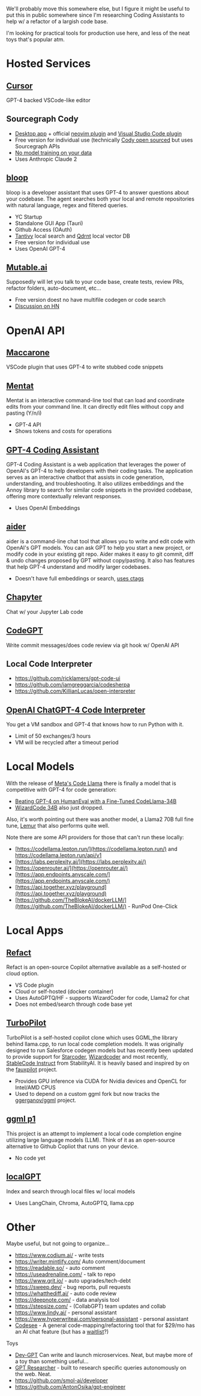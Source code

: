 We'll probably move this somewhere else, but I figure it might be useful to put this in public somewhere since I'm researching Coding Assistants to help w/ a refactor of a largish code base.

I'm looking for practical tools for production use here, and less of the neat toys that's popular atm.

# Hosted Services

## [Cursor](https://www.cursor.so/)
GPT-4 backed VSCode-like editor

## Sourcegraph Cody
* [Desktop app](https://sourcegraph.com/get-cody) + official [neovim plugin](https://github.com/sourcegraph/sg.nvim) and [Visual Studio Code plugin](https://marketplace.visualstudio.com/items?itemName=sourcegraph.cody-ai)
* Free version for individual use (technically [Cody open sourced](https://news.ycombinator.com/item?id=35339010) but uses Sourcegraph APIs
* [No model training on your data](https://about.sourcegraph.com/terms/cody-notice)
* Uses Anthropic Claude 2

## [bloop](https://bloop.ai/)
bloop is a developer assistant that uses GPT-4 to answer questions about your codebase. The agent searches both your local and remote repositories with natural language, regex and filtered queries.
* YC Startup
* Standalone GUI App (Tauri)
* Github Access (OAuth)
* [Tantivy](https://github.com/quickwit-oss/tantivy) local search and [Qdrnt](https://github.com/qdrant/qdrant) local vector DB
* Free version for individual use
* Uses OpenAI GPT-4

## [Mutable.ai](https://mutable.ai/)
Supposedly will let you talk to your code base, create tests, review PRs, refactor folders, auto-document, etc...
* Free version doest no have multifile codegen or code search
* [Discussion on HN](https://news.ycombinator.com/item?id=30458465)

# OpenAI API

## [Maccarone](https://github.com/bsilverthorn/maccarone)
VSCode plugin that uses GPT-4 to write stubbed code snippets

## [Mentat](https://github.com/biobootloader/mentat)
Mentat is an interactive command-line tool that can load and coordinate edits from your command line. It can directly edit files without copy and pasting (Y/n/i)
* GPT-4 API
* Shows tokens and costs for operations

## [GPT-4 Coding Assistant](https://github.com/alfiedennen/GPT-4-coding-assistant)
GPT-4 Coding Assistant is a web application that leverages the power of OpenAI's GPT-4 to help developers with their coding tasks. The application serves as an interactive chatbot that assists in code generation, understanding, and troubleshooting. It also utilizes embeddings and the Annoy library to search for similar code snippets in the provided codebase, offering more contextually relevant responses.
* Uses OpenAI Embeddings

## [aider](https://github.com/paul-gauthier/aider)
aider is a command-line chat tool that allows you to write and edit code with OpenAI's GPT models. You can ask GPT to help you start a new project, or modify code in your existing git repo. Aider makes it easy to git commit, diff & undo changes proposed by GPT without copy/pasting. It also has features that help GPT-4 understand and modify larger codebases.
* Doesn't have full embeddings or search, [uses ctags](https://aider.chat/docs/ctags.html)

## [Chapyter](https://github.com/chapyter/chapyter)
Chat w/ your Jupyter Lab code

## [CodeGPT](https://github.com/appleboy/codegpt)
Write commit messages/does code review via git hook w/ OpenAI API

## Local Code Interpreter
* https://github.com/ricklamers/gpt-code-ui
* https://github.com/iamgreggarcia/codesherpa
* https://github.com/KillianLucas/open-interpreter

## [OpenAI ChatGPT-4 Code Interpreter](https://chat.openai.com/?model=gpt-4-code-interpreter)
You get a VM sandbox and GPT-4 that knows how to run Python with it.
* Limit of 50 exchanges/3 hours
* VM will be recycled after a timeout period


# Local Models
With the release of [Meta's Code Llama](https://about.fb.com/news/2023/08/code-llama-ai-for-coding/) there is finally a model that is competitive with GPT-4 for code generation:
* [Beating GPT-4 on HumanEval with a Fine-Tuned CodeLlama-34B](https://www.phind.com/blog/code-llama-beats-gpt4)
* [WizardCode 34B](https://twitter.com/WizardLM_AI/status/1695396881218859374) also just dropped.

Also, it's worth pointing out there was another model, a Llama2 70B full fine tune, [Lemur](https://github.com/OpenLemur/Lemur) that also performs quite well.

Note there are some API providers for those that can't run these locally:
* [https://codellama.lepton.run/](https://codellama.lepton.run/) and https://codellama.lepton.run/api/v1
* [https://labs.perplexity.ai/](https://labs.perplexity.ai/)
* [https://openrouter.ai/](https://openrouter.ai/)
* [https://app.endpoints.anyscale.com/](https://app.endpoints.anyscale.com/)
* [https://api.together.xyz/playground](https://api.together.xyz/playground)
* [https://github.com/TheBlokeAI/dockerLLM/](https://github.com/TheBlokeAI/dockerLLM/) - RunPod One-Click

# Local Apps

## [Refact](https://github.com/smallcloudai/refact)
Refact is an open-source Copilot alternative available as a self-hosted or cloud option.
* VS Code plugin
* Cloud or self-hosted (docker container)
* Uses AutoGPTQ/HF - supports WizardCoder for code, Llama2 for chat
* Does not embed/search through code base yet

## [TurboPilot](https://github.com/ravenscroftj/turbopilot)
TurboPilot is a self-hosted copilot clone which uses GGML,the library behind llama.cpp, to run local code completion models. It was originally designed to run Salesforce codegen models but has recently been updated to provide support for [Starcoder](https://huggingface.co/blog/starcoder), [Wizardcoder](https://github.com/nlpxucan/WizardLM/tree/main/WizardCoder) and most recently, [StableCode Instruct](https://stability.ai/blog/stablecode-llm-generative-ai-coding) from StabilityAI. It is heavily based and inspired by on the [fauxpilot](https://github.com/fauxpilot/fauxpilot) project.

* Provides GPU inference via CUDA for Nvidia devices and OpenCL for Intel/AMD CPUS
* Used to depend on a custom ggml fork but now tracks the [ggerganov/ggml](https://github.com/ggerganov/ggml) project.

## [ggml p1](https://github.com/ggml-org/p1/discussions/1)
This project is an attempt to implement a local code completion engine utilizing large language models (LLM).
Think of it as an open-source alternative to Github Copliot that runs on your device.
* No code yet

## [localGPT](https://github.com/PromtEngineer/localGPT)
Index and search through local files w/ local models
* Uses LangChain, Chroma, AutoGPTQ, llama.cpp

# Other
Maybe useful, but not going to organize...
* https://www.codium.ai/ - write tests
* https://writer.mintlify.com/ Auto comment/document
* https://readable.so/ - auto comment
* https://useadrenaline.com/ - talk to repo
* https://www.grit.io/ - auto upgrades/tech-debt
* https://sweep.dev/ - bug reports, pull requests
* https://whatthediff.ai/ - auto code review
* https://deepnote.com/ - data analysis tool
* https://stepsize.com/ - (CollabGPT) team updates and collab
* https://www.lindy.ai/ - personal assistant
* https://www.hyperwriteai.com/personal-assistant - personal assistant
* [Codesee](https://www.codesee.io/) - A general code-mapping/refactoring tool that for $29/mo has an AI chat feature (but has a [waitlist](https://www.codesee.io/ai)?) 

Toys
* [Dev-GPT](https://github.com/jina-ai/dev-gpt)
Can write and launch microservices. Neat, but maybe more of a toy than something useful...
* [GPT Researcher](https://github.com/assafelovic/gpt-researcher) - built to research specific queries autonomously on the web. Neat.
* https://github.com/smol-ai/developer
* https://github.com/AntonOsika/gpt-engineer